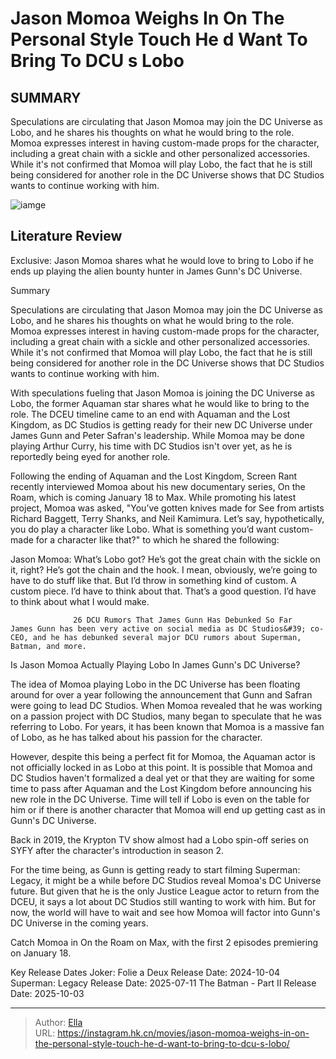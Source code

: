 # Jason Momoa Weighs In On The Personal Style Touch He d Want To Bring To DCU s Lobo


## SUMMARY 



  Speculations are circulating that Jason Momoa may join the DC Universe as Lobo, and he shares his thoughts on what he would bring to the role.   Momoa expresses interest in having custom-made props for the character, including a great chain with a sickle and other personalized accessories.   While it&#39;s not confirmed that Momoa will play Lobo, the fact that he is still being considered for another role in the DC Universe shows that DC Studios wants to continue working with him.  

![iamge]()

## Literature Review

Exclusive: Jason Momoa shares what he would love to bring to Lobo if he ends up playing the alien bounty hunter in James Gunn&#39;s DC Universe.


Summary

  Speculations are circulating that Jason Momoa may join the DC Universe as Lobo, and he shares his thoughts on what he would bring to the role.   Momoa expresses interest in having custom-made props for the character, including a great chain with a sickle and other personalized accessories.   While it&#39;s not confirmed that Momoa will play Lobo, the fact that he is still being considered for another role in the DC Universe shows that DC Studios wants to continue working with him.  





With speculations fueling that Jason Momoa is joining the DC Universe as Lobo, the former Aquaman star shares what he would like to bring to the role. The DCEU timeline came to an end with Aquaman and the Lost Kingdom, as DC Studios is getting ready for their new DC Universe under James Gunn and Peter Safran&#39;s leadership. While Momoa may be done playing Arthur Curry, his time with DC Studios isn&#39;t over yet, as he is reportedly being eyed for another role.




Following the ending of Aquaman and the Lost Kingdom, Screen Rant recently interviewed Momoa about his new documentary series, On the Roam, which is coming January 18 to Max. While promoting his latest project, Momoa was asked, &#34;You’ve gotten knives made for See from artists Richard Baggett, Terry Shanks, and Neil Kamimura. Let’s say, hypothetically, you do play a character like Lobo. What is something you’d want custom-made for a character like that?&#34; to which he shared the following:


Jason Momoa: What’s Lobo got? He’s got the great chain with the sickle on it, right? He’s got the chain and the hook. I mean, obviously, we’re going to have to do stuff like that. But I’d throw in something kind of custom. A custom piece. I’d have to think about that. That’s a good question. I’d have to think about what I would make.


                  26 DCU Rumors That James Gunn Has Debunked So Far    James Gunn has been very active on social media as DC Studios&#39; co-CEO, and he has debunked several major DCU rumors about Superman, Batman, and more.   





 Is Jason Momoa Actually Playing Lobo In James Gunn&#39;s DC Universe? 
         

The idea of Momoa playing Lobo in the DC Universe has been floating around for over a year following the announcement that Gunn and Safran were going to lead DC Studios. When Momoa revealed that he was working on a passion project with DC Studios, many began to speculate that he was referring to Lobo. For years, it has been known that Momoa is a massive fan of Lobo, as he has talked about his passion for the character.

However, despite this being a perfect fit for Momoa, the Aquaman actor is not officially locked in as Lobo at this point. It is possible that Momoa and DC Studios haven&#39;t formalized a deal yet or that they are waiting for some time to pass after Aquaman and the Lost Kingdom before announcing his new role in the DC Universe. Time will tell if Lobo is even on the table for him or if there is another character that Momoa will end up getting cast as in Gunn&#39;s DC Universe.






Back in 2019, the Krypton TV show almost had a Lobo spin-off series on SYFY after the character&#39;s introduction in season 2.




For the time being, as Gunn is getting ready to start filming Superman: Legacy, it might be a while before DC Studios reveal Momoa&#39;s DC Universe future. But given that he is the only Justice League actor to return from the DCEU, it says a lot about DC Studios still wanting to work with him. But for now, the world will have to wait and see how Momoa will factor into Gunn&#39;s DC Universe in the coming years.

Catch Momoa in On the Roam on Max, with the first 2 episodes premiering on January 18.

  Key Release Dates              Joker: Folie a Deux Release Date: 2024-10-04                   Superman: Legacy Release Date: 2025-07-11                   The Batman - Part II Release Date: 2025-10-03      

---

> Author: [Ella](https://instagram.hk.cn/)  
> URL: https://instagram.hk.cn/movies/jason-momoa-weighs-in-on-the-personal-style-touch-he-d-want-to-bring-to-dcu-s-lobo/  

